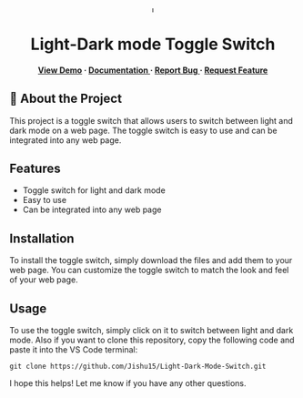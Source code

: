 <div align='center'>

<img src=https://github.com/Jishu15/Light-Dark-Mode-Switch/assets/105670310/b5533683-68df-463e-949c-944a1fa04155 alt="logo" width=10 height=10 />

<h1>Light-Dark mode Toggle Switch</h1>
<h4> <a href=https://lgtdrk.netlify.app/>View Demo</a> <span> · </span> <a href="https://github.com/Jishu15/Light-Dark-Mode-Switch/blob/master/README.md"> Documentation </a> <span> · </span> <a href="https://github.com/Jishu15/Light-Dark-Mode-Switch/issues"> Report Bug </a> <span> · </span> <a href="https://github.com/Jishu15/Light-Dark-Mode-Switch/issues"> Request Feature </a> </h4>

</div>

## :star2: About the Project
This project is a toggle switch that allows users to switch between light and dark mode on a web page. The toggle switch is easy to use and can be integrated into any web page.

## Features
* Toggle switch for light and dark mode
* Easy to use
* Can be integrated into any web page

## Installation
To install the toggle switch, simply download the files and add them to your web page. You can customize the toggle switch to match the look and feel of your web page.

## Usage
To use the toggle switch, simply click on it to switch between light and dark mode. Also if you want to clone this repository, copy the following code and paste it into the VS Code terminal:

```git clone https://github.com/Jishu15/Light-Dark-Mode-Switch.git```


I hope this helps! Let me know if you have any other questions.
